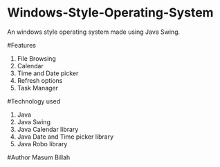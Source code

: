 # Windows-Style-Operating-System
An windows style operating system made using Java Swing.

#Features
 1. File Browsing
 2. Calendar
 3. Time and Date picker
 4. Refresh options
 5. Task Manager
 
 #Technology used
 1. Java
 2. Java Swing
 3. Java Calendar library
 4. Java Date and Time picker library
 5. Java Robo library
 
 #Author 
 Masum Billah
